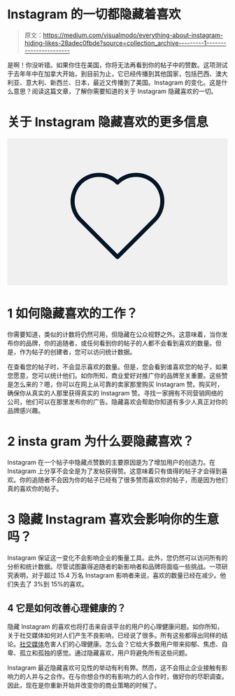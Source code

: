 # Instagram 的一切都隐藏着喜欢

> 原文：<https://medium.com/visualmodo/everything-about-instagram-hiding-likes-28adec0fbde?source=collection_archive---------1----------------------->

是啊！你没听错。如果你住在美国，你将无法再看到你的帖子中的赞数。这项测试于去年年中在加拿大开始，到目前为止，它已经传播到其他国家，包括巴西、澳大利亚、意大利、新西兰、日本，最近又传播到了美国。Instagram 的变化。这是什么意思？阅读这篇文章，了解你需要知道的关于 Instagram 隐藏喜欢的一切。

# 关于 Instagram 隐藏喜欢的更多信息

![](img/4fc7b7d88859acbae52957a09f2b32bd.png)

# 1 如何隐藏喜欢的工作？

你需要知道，类似的计数将仍然可用，但隐藏在公众视野之外。这意味着，当你发布你的品牌，你的追随者，或任何看到你的帖子的人都不会看到喜欢的数量。但是，作为帖子的创建者，您可以访问统计数据。

在查看您的帖子时，不会显示喜欢的数量。但是，您会看到谁喜欢您的帖子，如果您愿意，您可以统计他们。如你所知，商业爱好对推广你的品牌至关重要。这些赞是怎么来的？嗯，你可以在网上从可靠的卖家那里购买 Instagram 赞。购买时，确保你从真实的人那里获得真实的 Instagram 赞。寻找一家拥有不同营销网络的公司，他们可以在那里发布你的广告。隐藏喜欢会帮助你知道有多少人真正对你的品牌感兴趣。

# 2 insta gram 为什么要隐藏喜欢？

Instagram 在一个帖子中隐藏点赞数的主要原因是为了增加用户的创造力。在 Instagram 上分享不会全是为了发帖获得赞。这意味着只有值得的帖子才会得到喜欢。你的追随者不会因为你的帖子已经有了很多赞而喜欢你的帖子，而是因为他们真的喜欢你的帖子。

# 3 隐藏 Instagram 喜欢会影响你的生意吗？

Instagram 保证这一变化不会影响企业的衡量工具。此外，您仍然可以访问所有的分析和统计数据。尽管试图赢得追随者的新影响者和品牌将面临一些挑战。一项研究表明，对于超过 15.4 万名 Instagram 影响者来说，喜欢的数量已经在减少。他们失去了 3%到 15%的喜欢。

## 4 它是如何改善心理健康的？

隐藏 Instagram 的喜欢也将打击来自该平台的用户的心理健康问题。如你所知，关于社交媒体如何对人们产生不良影响，已经说了很多。所有这些都得出同样的结论。[社交媒体](https://visualmodo.com/twitter-accounts-management-tools/)危害人们的心理健康。怎么会？它给大多数用户带来抑郁、焦虑、自卑、孤立和孤独的感觉。通过隐藏喜欢，用户将避免所有这些问题。

Instagram 最近隐藏喜欢可见性的举动有利有弊。然而，这不会阻止企业接触有影响力的人并与之合作。在与你想合作的有影响力的人合作时，做好你的尽职调查。因此，现在是你重新开始并改变你的商业策略的时候了。